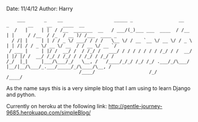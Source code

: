 Date: 11/4/12
Author: Harry

	    ___       _    __                   _____ _                 __        _       __     __    ____  __           
	   /   |     | |  / /__  _______  __   / ___/(_)___ ___  ____  / /__     | |     / /__  / /_  / __ )/ /___  ____ _
	  / /| |     | | / / _ \/ ___/ / / /   \__ \/ / __ `__ \/ __ \/ / _ \    | | /| / / _ \/ __ \/ __  / / __ \/ __ `/
	 / ___ |     | |/ /  __/ /  / /_/ /   ___/ / / / / / / / /_/ / /  __/    | |/ |/ /  __/ /_/ / /_/ / / /_/ / /_/ / 
	/_/  |_|     |___/\___/_/   \__, /   /____/_/_/ /_/ /_/ .___/_/\___/     |__/|__/\___/_.___/_____/_/\____/\__, /  
	                           /____/                    /_/                                                 /____/   

As the name says this is a very simple blog that I am using to learn Django and python.

Currently on heroku at the following link: http://gentle-journey-9685.herokuapp.com/simpleBlog/

